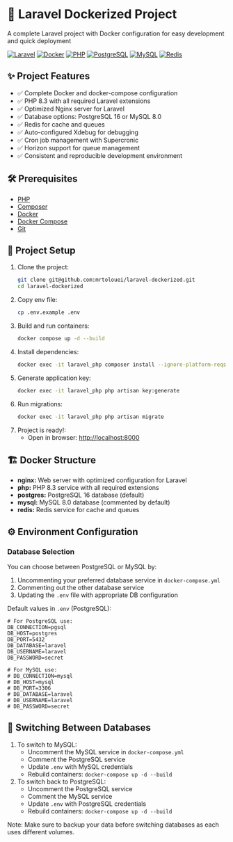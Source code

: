 # 🚀 Laravel Dockerized Project
A complete Laravel project with Docker configuration for easy development and quick deployment

[![Laravel](https://img.shields.io/badge/Laravel-FF2D20?style=for-the-badge&logo=laravel&logoColor=white)](https://laravel.com)
[![Docker](https://img.shields.io/badge/Docker-2CA5E0?style=for-the-badge&logo=docker&logoColor=white)](https://www.docker.com)
[![PHP](https://img.shields.io/badge/PHP-8.3-777BB4?style=for-the-badge&logo=php&logoColor=white)](https://php.net)
[![PostgreSQL](https://img.shields.io/badge/PostgreSQL-16-316192?style=for-the-badge&logo=postgresql&logoColor=white)](https://www.postgresql.org)
[![MySQL](https://img.shields.io/badge/MySQL-8.0-005C84?style=for-the-badge&logo=mysql&logoColor=white)](https://www.mysql.com)
[![Redis](https://img.shields.io/badge/Redis-7.0-DC382D?style=for-the-badge&logo=redis&logoColor=white)](https://redis.io)

## ✨ Project Features
- ✅ Complete Docker and docker-compose configuration
- ✅ PHP 8.3 with all required Laravel extensions
- ✅ Optimized Nginx server for Laravel
- ✅ Database options: PostgreSQL 16 or MySQL 8.0
- ✅ Redis for cache and queues
- ✅ Auto-configured Xdebug for debugging
- ✅ Cron job management with Supercronic
- ✅ Horizon support for queue management
- ✅ Consistent and reproducible development environment

## 🛠 Prerequisites
- [PHP](https://www.php.net/)
- [Composer](https://getcomposer.org/download/)
- [Docker](https://docs.docker.com/get-docker/)
- [Docker Compose](https://docs.docker.com/compose/install/)
- [Git](https://git-scm.com/downloads)

## 🚀 Project Setup
1. Clone the project:
    ```bash
    git clone git@github.com:mrtolouei/laravel-dockerized.git
    cd laravel-dockerized
    ```
2. Copy env file:
    ```bash
    cp .env.example .env
    ```
3. Build and run containers:
    ```bash
   docker compose up -d --build
   ```
4. Install dependencies:
   ```bash
   docker exec -it laravel_php composer install --ignore-platform-reqs
    ```
5. Generate application key:
    ```bash
    docker exec -it laravel_php php artisan key:generate
    ```
6. Run migrations:
    ```bash
   docker exec -it laravel_php php artisan migrate
   ```
7. Project is ready!:
   - Open in browser: [http://localhost:8000](http://localhost:8000)

## 🏗 Docker Structure
- **nginx:** Web server with optimized configuration for Laravel
- **php:** PHP 8.3 service with all required extensions
- **postgres:** PostgreSQL 16 database (default)
- **mysql:** MySQL 8.0 database (commented by default)
- **redis:** Redis service for cache and queues

## ⚙ Environment Configuration
### Database Selection
You can choose between PostgreSQL or MySQL by:
1. Uncommenting your preferred database service in `docker-compose.yml`
2. Commenting out the other database service
3. Updating the `.env` file with appropriate DB configuration

Default values in `.env` (PostgreSQL):

```text
# For PostgreSQL use: 
DB_CONNECTION=pgsql
DB_HOST=postgres
DB_PORT=5432
DB_DATABASE=laravel
DB_USERNAME=laravel
DB_PASSWORD=secret

# For MySQL use:
# DB_CONNECTION=mysql
# DB_HOST=mysql
# DB_PORT=3306
# DB_DATABASE=laravel
# DB_USERNAME=laravel
# DB_PASSWORD=secret
```
## 🔄 Switching Between Databases
1. To switch to MySQL:
    - Uncomment the MySQL service in `docker-compose.yml`
    - Comment the PostgreSQL service
    - Update `.env` with MySQL credentials
    - Rebuild containers: `docker-compose up -d --build`
2. To switch back to PostgreSQL:
    - Uncomment the PostgreSQL service
    - Comment the MySQL service
    - Update `.env` with PostgreSQL credentials
    - Rebuild containers: `docker-compose up -d --build`

Note: Make sure to backup your data before switching databases as each uses different volumes.



